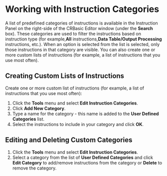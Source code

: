 # Working with Instruction Categories

A list of predefined categories of instructions is available in the Instruction Panel on the right-side of the CRBasic Editor window (under the **Search** box). These categories are used to filter the instructions based on instruction type (for example,**All** instructions,**Data Table/Output Processing** instructions, etc.). When an option is selected from the list is selected, only those instructions in that category are visible. You can also create one or more custom lists of instructions (for example, a list of instructions that you use most often).

## Creating Custom Lists of Instructions

Create one or more custom list of instructions (for example, a list of instructions that you use most often):

1. Click the **Tools** menu and select **Edit Instruction Categories**.
2. Click **Add New Category**.
3. Type a name for the category - this name is added to the **User Defined Categories** list.
4. Select the instructions to include in your category and click **OK**.

## Editing and Deleting Custom Categories

1. Click the **Tools** menu and select **Edit Instruction Categories**.
2. Select a category from the list of **User Defined Categories** and click **Edit Category** to add/remove instructions from the category or **Delete** to remove the category.
